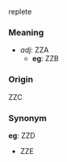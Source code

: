 replete
### Meaning
+ _adj_: ZZA
    + __eg__: ZZB

### Origin

ZZC

### Synonym

__eg__: ZZD

+ ZZE


